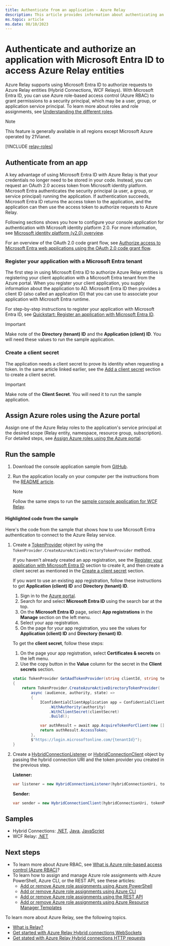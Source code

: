 ```yaml
---
title: Authenticate from an application - Azure Relay 
description: This article provides information about authenticating an application with Microsoft Entra ID to access Azure Relay resources. 
ms.topic: article
ms.date: 08/10/2023
---
```


# Authenticate and authorize an application with Microsoft Entra ID to access Azure Relay entities 
Azure Relay supports using Microsoft Entra ID to authorize requests to Azure Relay entities (Hybrid Connections, WCF Relays). With Microsoft Entra ID, you can use Azure role-based access control (Azure RBAC) to grant permissions to a security principal, which may be a user, group, or application service principal. To learn more about roles and role assignments, see [Understanding the different roles](../role-based-access-control/overview.md).   

> [!NOTE]
> This feature is generally available in all regions except Microsoft Azure operated by 21Vianet.


[!INCLUDE [relay-roles](./includes/relay-roles.md)]

## Authenticate from an app
A key advantage of using Microsoft Entra ID with Azure Relay is that your credentials no longer need to be stored in your code. Instead, you can request an OAuth 2.0 access token from Microsoft identity platform. Microsoft Entra authenticates the security principal (a user, a group, or service principal) running the application. If authentication succeeds, Microsoft Entra ID returns the access token to the application, and the application can then use the access token to authorize requests to Azure Relay.

Following sections shows you how to configure your console application for authentication with Microsoft identity platform 2.0. For more information, see [Microsoft identity platform (v2.0) overview](../active-directory/develop/v2-overview.md).

For an overview of the OAuth 2.0 code grant flow, see [Authorize access to Microsoft Entra web applications using the OAuth 2.0 code grant flow](../active-directory/develop/v2-oauth2-auth-code-flow.md).

<a name='register-your-application-with-an-azure-ad-tenant'></a>

### Register your application with a Microsoft Entra tenant
The first step in using Microsoft Entra ID to authorize Azure Relay entities is registering your client application with a Microsoft Entra tenant from the Azure portal. When you register your client application, you supply information about the application to AD. Microsoft Entra ID then provides a client ID (also called an application ID) that you can use to associate your application with Microsoft Entra runtime. 

For step-by-step instructions to register your application with Microsoft Entra ID, see [Quickstart: Register an application with Microsoft Entra ID](../active-directory/develop/quickstart-register-app.md#register-an-application).

> [!IMPORTANT]
> Make note of the **Directory (tenant) ID** and the **Application (client) ID**. You will need these values to run the sample application.

### Create a client secret   
The application needs a client secret to prove its identity when requesting a token. In the same article linked earlier, see the [Add a client secret](../active-directory/develop/quickstart-register-app.md#add-a-client-secret) section to create a client secret. 

> [!IMPORTANT]
> Make note of the **Client Secret**. You will need it to run the sample application.

## Assign Azure roles using the Azure portal
Assign one of the Azure Relay roles to the application's service principal at the desired scope (Relay entity, namespace, resource group, subscription). For detailed steps, see [Assign Azure roles using the Azure portal](../role-based-access-control/role-assignments-portal.md).

## Run the sample

1. Download the console application sample from [GitHub](https://github.com/Azure/azure-relay/tree/master/samples/hybrid-connections/dotnet/rolebasedaccesscontrol).
1. Run the application locally on your computer per the instructions from the [README article](https://github.com/Azure/azure-relay/tree/master/samples/hybrid-connections/dotnet/rolebasedaccesscontrol#rolebasedaccesscontrol-hybrid-connection-sample).

    > [!NOTE]
    > Follow the same steps to run the [sample console application for WCF Relay](https://github.com/Azure/azure-relay/tree/master/samples/wcf-relay/RoleBasedAccessControl). 

#### Highlighted code from the sample
Here's the code from the sample that shows how to use Microsoft Entra authentication to connect to the Azure Relay service.  

1. Create a [TokenProvider](/dotnet/api/microsoft.azure.relay.tokenprovider) object by using the `TokenProvider.CreateAzureActiveDirectoryTokenProvider` method. 

    If you haven't already created an app registration, see the [Register your application with Microsoft Entra ID](#register-your-application-with-an-azure-ad-tenant) section to create it, and then create a client secret as mentioned in the [Create a client secret](#create-a-client-secret) section.

    If you want to use an existing app registration, follow these instructions to get **Application (client) ID** and **Directory (tenant) ID**. 

    1. Sign in to the [Azure portal](https://portal.azure.com).
    1. Search for and select **Microsoft Entra ID** using the search bar at the top.
    1. On the **Microsoft Entra ID** page, select **App registrations** in the **Manage** section on the left menu. 
    1. Select your app registration. 
    1. On the page for your app registration, you see the values for **Application (client) ID** and **Directory (tenant) ID**. 
    
    To get the **client secret**, follow these steps:
    1. On the page your app registration, select **Certificates & secrets** on the left menu. 
    1. Use the copy button in the **Value** column for the secret in the **Client secrets** section. 

    
    ```csharp
    static TokenProvider GetAadTokenProvider(string clientId, string tenantId, string clientSecret)
    {
        return TokenProvider.CreateAzureActiveDirectoryTokenProvider(
            async (audience, authority, state) =>
            {
                IConfidentialClientApplication app = ConfidentialClientApplicationBuilder.Create(clientId)
                    .WithAuthority(authority)
                    .WithClientSecret(clientSecret)
                    .Build();

                var authResult = await app.AcquireTokenForClient(new [] { $"{audience}/.default" }).ExecuteAsync();
                return authResult.AccessToken;
            },
            $"https://login.microsoftonline.com/{tenantId}");
    }
    ```
1. Create a [HybridConnectionListener](/dotnet/api/microsoft.azure.relay.hybridconnectionlistener.-ctor#Microsoft_Azure_Relay_HybridConnectionListener__ctor_System_Uri_Microsoft_Azure_Relay_TokenProvider_) or [HybridConnectionClient](/dotnet/api/microsoft.azure.relay.hybridconnectionclient.-ctor#microsoft-azure-relay-hybridconnectionclient-ctor(system-uri-microsoft-azure-relay-tokenprovider)) object by passing the hybrid connection URI and the token provider you created in the previous step.

    **Listener:**
    ```csharp
    var listener = new HybridConnectionListener(hybridConnectionUri, tokenProvider);    
    ```
    
    **Sender:**
    ```csharp
    var sender = new HybridConnectionClient(hybridConnectionUri, tokenProvider);    
    ```

## Samples

- Hybrid Connections: [.NET](https://github.com/Azure/azure-relay/tree/master/samples/hybrid-connections/dotnet/rolebasedaccesscontrol), [Java](https://github.com/Azure/azure-relay/tree/master/samples/hybrid-connections/java/role-based-access-control), [JavaScript](https://github.com/Azure/azure-relay/tree/master/samples/hybrid-connections/node/rolebasedaccesscontrol)
- WCF Relay: [.NET](https://github.com/Azure/azure-relay/tree/master/samples/wcf-relay/RoleBasedAccessControl)

 
## Next steps
- To learn more about Azure RBAC, see [What is Azure role-based access control (Azure RBAC)](../role-based-access-control/overview.md)?
- To learn how to assign and manage Azure role assignments with Azure PowerShell, Azure CLI, or the REST API, see these articles:
    - [Add or remove Azure role assignments using Azure PowerShell](../role-based-access-control/role-assignments-powershell.md)  
    - [Add or remove Azure role assignments using Azure CLI](../role-based-access-control/role-assignments-cli.md)
    - [Add or remove Azure role assignments using the REST API](../role-based-access-control/role-assignments-rest.md)
    - [Add or remove Azure role assignments using Azure Resource Manager Templates](../role-based-access-control/role-assignments-template.md)

To learn more about Azure Relay, see the following topics.
- [What is Relay?](relay-what-is-it.md)
- [Get started with Azure Relay Hybrid connections WebSockets](relay-hybrid-connections-dotnet-get-started.md)
- [Get stated with Azure Relay Hybrid connections HTTP requests](relay-hybrid-connections-http-requests-dotnet-get-started.md)
